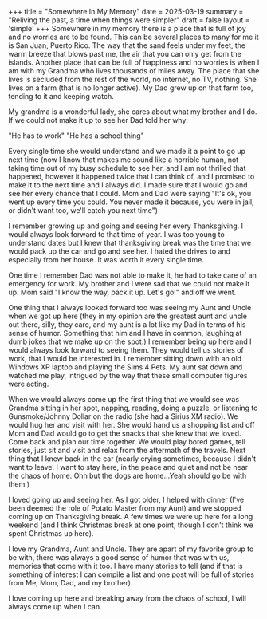 +++
title = "Somewhere In My Memory"
date = 2025-03-19
summary = "Reliving the past, a time when things were simpler"
draft = false
layout = 'simple'
+++
Somewhere in my memory there is a place that is full of joy and no worries are to be found. This can be several places to many for me it is San Juan, Puerto Rico. The way that the sand feels under my feet, the warm breeze that blows past me, the air that you can only get from the islands. Another place that can be full of happiness and no worries is when I am with my Grandma who lives thousands of miles away. The place that she lives is secluded from the rest of the world, no internet, no TV, nothing. She lives on a farm (that is no longer active). My Dad grew up on that farm too, tending to it and keeping watch. 

My grandma is a wonderful lady, she cares about what my brother and I do. If we could not make it up to see her Dad told her why:

"He has to work"
"He has a school thing"

Every single time she would understand and we made it a point to go up next time (now I know that makes me sound like a horrible human, not taking time out of my busy schedule to see her, and I am not thrilled that happened, however it happened twice that I can think of, and I promised to make it to the next time and I always did. I made sure that I would go and see her every chance that I could. Mom and Dad were saying "It's ok, you went up every time you could. You never made it because, you were in jail, or didn't want too, we'll catch you next time")


I remember growing up and going and seeing her every Thanksgiving. I would always look forward to that time of year. I was too young to understand dates but I knew that thanksgiving break was the time that we would pack up the car and go and see her. I hated the drives to and especially from her house. It was worth it every single time. 

One time I remember Dad was not able to make it, he had to take care of an emergency for work. My brother and I were sad that we could not make it up. Mom said "I know the way, pack it up. Let's go!" and off we went.

One thing that I always looked forward too was seeing my Aunt and Uncle when we got up here (they in my opinion are the greatest aunt and uncle out there, silly, they care, and my aunt is a lot like my Dad in terms of his sense of humor. Something that him and I have in common, laughing at dumb jokes that we make up on the spot.) I remember being up here and I would always look forward to seeing them. They would tell us stories of work, that I would be interested in. I remember sitting down with an old Windows XP laptop and playing the Sims 4 Pets. My aunt sat down and watched me play, intrigued by the way that these small computer figures were acting.

When we would always come up the first thing that we would see was Grandma sitting in her spot, napping, reading, doing a puzzle, or listening to Gunsmoke/Johnny Dollar on the radio (she had a Sirius XM radio). We would hug her and visit with her. She would hand us a shopping list and off Mom and Dad would go to get the snacks that she knew that we loved. Come back and plan our time together. We would play bored games, tell stories, just sit and visit and relax from the aftermath of the travels. Next thing that I knew back in the car (nearly crying sometimes, because I didn't want to leave. I want to stay here, in the peace and quiet and not be near the chaos of home. Ohh but the dogs are home...Yeah should go be with them.) 

I loved going up and seeing her. As I got older, I helped with dinner (I've been deemed the role of Potato Master from my Aunt) and we stopped coming up on Thanksgiving break. A few times we were up here for a long weekend (and I think Christmas break at one point, though I don't think we spent Christmas up here). 


I love my Grandma, Aunt and Uncle. They are apart of my favorite group to be with, there was always a good sense of humor that was with us, memories that come with it too. I have many stories to tell (and if that is something of interest I can compile a list and one post will be full of stories from Me, Mom, Dad, and my brother).

I love coming up here and breaking away from the chaos of school, I will always come up when I can. 